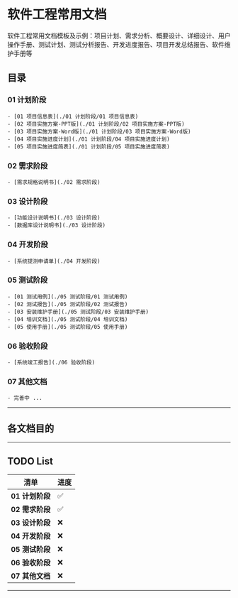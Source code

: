 # 软件工程常用文档

软件工程常用文档模板及示例：项目计划、需求分析、概要设计、详细设计、用户操作手册、测试计划、测试分析报告、开发进度报告、项目开发总结报告、软件维护手册等

## 目录

### 01 计划阶段

    - [01 项目信息表](./01 计划阶段/01 项目信息表)
    - [02 项目实施方案-PPT版](./01 计划阶段/02 项目实施方案-PPT版)
    - [03 项目实施方案-Word版](./01 计划阶段/03 项目实施方案-Word版)
    - [04 项目实施进度计划](./01 计划阶段/04 项目实施进度计划)
    - [05 项目实施进度简表](./01 计划阶段/05 项目实施进度简表)

### 02 需求阶段

    - [需求规格说明书](./02 需求阶段)

### 03 设计阶段

    - [功能设计说明书](./03 设计阶段)
    - [数据库设计说明书](./03 设计阶段)

### 04 开发阶段

    - [系统提测申请单](./04 开发阶段)

### 05 测试阶段

    - [01 测试用例](./05 测试阶段/01 测试用例)
    - [02 测试报告](./05 测试阶段/02 测试报告)
    - [03 安装维护手册](./05 测试阶段/03 安装维护手册)
    - [04 培训文档](./05 测试阶段/04 培训文档)
    - [05 使用手册](./05 测试阶段/05 使用手册)

### 06 验收阶段

    - [系统竣工报告](./06 验收阶段)

### 07 其他文档

    - 完善中 ...

 ----

## 各文档目的

----

## TODO List

  清单 | 进度
  --- | ---
  **01 计划阶段** | ✅
  **02 需求阶段** | ✅
  **03 设计阶段** | ❌
  **04 开发阶段** | ❌
  **05 测试阶段** | ❌
  **06 验收阶段** | ❌
  **07 其他文档** | ❌

----
